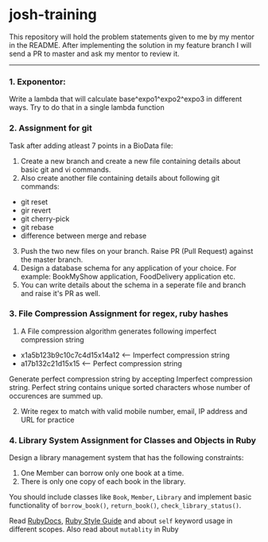 # josh-training
This repository will hold the problem statements given to me by my mentor in the README. After implementing the solution in my feature branch I will send a PR to master and ask my mentor to review it.

---

### 1. Exponentor: 
Write a lambda that will calculate base^expo1^expo2^expo3 in different ways. Try to do that in a single lambda function

### 2. Assignment for git  

Task after adding atleast 7 points in a BioData file:
1. Create a new branch and create a new file containing details about basic git and vi commands.
2. Also create another file containing details about following git commands:
  - git reset
  - gir revert
  - git cherry-pick
  - git rebase
  - difference between merge and      rebase
3. Push the two new files on your branch. Raise PR (Pull Request) against the master branch.
4. Design a database schema for any application of your choice. For example: BookMyShow application, FoodDelivery application etc.
5. You can write details about the schema in a seperate file and branch and raise it's PR as well.

### 3. File Compression Assignment for regex, ruby hashes
1. A File compression algorithm generates following imperfect compression string
- x1a5b123b9c10c7c4d15x14a12 <-- Imperfect compression string
- a17b132c21d15x15 <-- Perfect compression string

Generate perfect compression string by accepting Imperfect compression string. Perfect string contains unique sorted characters whose number of occurences are summed up.

2. Write regex to match with valid mobile number, email, IP address and URL for practice

### 4. Library System Assignment for Classes and Objects in Ruby
Design a library management system that has the following constraints:
  1. One Member can borrow only one book at a time.
  2. There is only one copy of each book in the library.
  
 You should include classes like `Book`, `Member`, `Library` and implement basic functionality of `borrow_book()`, `return_book()`, `check_library_status()`.

Read [RubyDocs](https://ruby-doc.org/stdlib-2.7.0/), [Ruby Style Guide](https://github.com/rubocop-hq/ruby-style-guide) and about `self` keyword usage in different scopes. Also read about `mutablity` in Ruby
